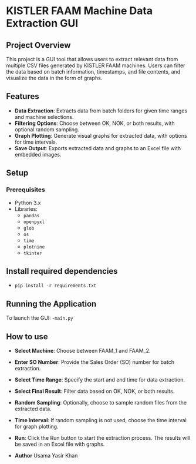 # KISTLER FAAM Machine Data Extraction GUI

## Project Overview

This project is a GUI tool that allows users to extract relevant data from multiple CSV files generated by KISTLER FAAM machines. Users can filter the data based on batch information, timestamps, and file contents, and visualize the data in the form of graphs.

## Features
- **Data Extraction**: Extracts data from batch folders for given time ranges and machine selections.
- **Filtering Options**: Choose between OK, NOK, or both results, with optional random sampling.
- **Graph Plotting**: Generate visual graphs for extracted data, with options for time intervals.
- **Save Output**: Exports extracted data and graphs to an Excel file with embedded images.

## Setup

### Prerequisites
- Python 3.x
- Libraries:
  - `pandas`
  - `openpyxl`
  - `glob`
  - `os`
  - `time`
  - `plotnine`
  - `tkinter`

## Install required dependencies

- `pip install -r requirements.txt`

## Running the Application
To launch the GUI:
   -`main.py`


## How to use

- **Select Machine**: Choose between FAAM_1 and FAAM_2.
- **Enter SO Number**: Provide the Sales Order (SO) number for batch extraction.
- **Select Time Range**: Specify the start and end time for data extraction.
- **Select Final Result**: Filter data based on OK, NOK, or both results.
- **Random Sampling**: Optionally, choose to sample random files from the extracted data.
- **Time Interval**: If random sampling is not used, choose the time interval for graph plotting.
- **Run**: Click the Run button to start the extraction process. The results will be saved in an Excel file with graphs.

- **Author**
Usama Yasir Khan
